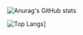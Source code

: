 
![Anurag's GitHub stats](https://github-readme-stats.vercel.app/api?username=jacobehouax&show_icons=true&theme=cobalt)

![Top Langs](https://github-readme-stats.vercel.app/api/top-langs/?username=jacobehouax&layout=compact)]
